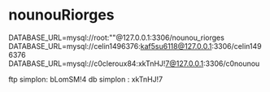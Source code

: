 # nounouRiorges

DATABASE_URL=mysql://root:""@127.0.0.1:3306/nounou_riorges
DATABASE_URL=mysql://celin1496376:kaf5su6118@127.0.0.1:3306/celin1496376
DATABASE_URL=mysql://c0cleroux84:xkTnHJ!7@127.0.0.1:3306/c0nounou

ftp simplon: bLomSM!4
db simplon : xkTnHJ!7